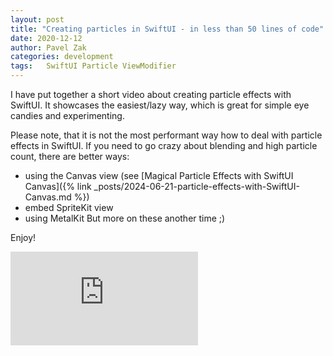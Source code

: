 ```yaml
---
layout: post
title: "Creating particles in SwiftUI - in less than 50 lines of code"
date: 2020-12-12
author: Pavel Zak
categories: development
tags:	SwiftUI Particle ViewModifier
---
```



I have put together a short video about creating particle effects with SwiftUI. It showcases the easiest/lazy way, which is great for simple eye candies and experimenting.

Please note, that it is not the most performant way how to deal with particle effects in SwiftUI. If you need to go crazy about blending and high particle count, there are better ways:
- using the Canvas view (see [Magical Particle Effects with SwiftUI Canvas]({% link _posts/2024-06-21-particle-effects-with-SwiftUI-Canvas.md %})
- embed SpriteKit view
- using MetalKit
But more on these another time ;)

Enjoy!
 
 <div class="yt-container">
 <iframe src="https://www.youtube.com/embed/oj4HEqkDvBY" title="YouTube video player" frameborder="0" allow="accelerometer; autoplay; clipboard-write; encrypted-media; gyroscope; picture-in-picture; web-share" allowfullscreen></iframe>
 </div>


